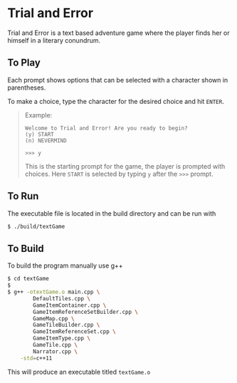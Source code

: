 # Trial and Error #

Trial and Error is a text based adventure game where the player finds her or himself in a literary conundrum.

## To Play ##

Each prompt shows options that can be selected with a character shown in parentheses.

To make a choice, type the character for the desired choice and hit `ENTER`.

> Example:
> ```
> Welcome to Trial and Error! Are you ready to begin?
> (y) START
> (n) NEVERMIND
> 
> >>> y 
> ```
> This is the starting prompt for the game, the player is prompted with choices. Here `START` is selected by typing `y` after the `>>>` prompt.

## To Run ##

The executable file is located in the build directory and can be run with

```bash
$ ./build/textGame
```

## To Build ##

To build the program manually use g++

```bash
$ cd textGame
$
$ g++ -otextGame.o main.cpp \
		DefaultTiles.cpp \
		GameItemContainer.cpp \
		GameItemReferenceSetBuilder.cpp \
		GameMap.cpp \
		GameTileBuilder.cpp \
		GameItemReferenceSet.cpp \
		GameItemType.cpp \
		GameTile.cpp \
		Narrator.cpp \
	-std=c++11
```

This will produce an executable titled `textGame.o`
